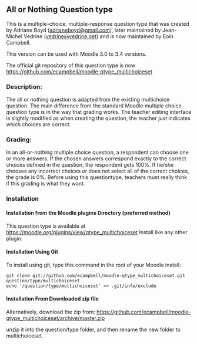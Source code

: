 All or Nothing Question type
----------------------------

This is a multiple-choice, multiple-response question type that was created by
Adriane Boyd (adrianeboyd@gmail.com), later maintained by Jean-Michel Vedrine (vedrine@vedrine.net)
and is now maintained by Eoin Campbell.

This version can be used with Moodle 3.0 to 3.4 versions.

The official git repository of this question type is now https://github.com/ecampbell/moodle-qtype_multichoiceset

### Description:

The all or nothing question is adapted from the existing multichoice question.
The main difference from the standard Moodle multiple choice question type is
in the way that grading works.
The teacher editing interface is slightly modified as when creating the question, the teacher just
indicates which choices are correct.

### Grading:

In an all-or-nothing multiple choice question, a respondent can choose one or more answers.
If the chosen answers correspond exactly to the correct choices defined in the question, the respondent gets 100%.
If he/she chooses any incorrect choices or does not select all of the correct choices, the grade is 0%.
Before using this questiontype, teachers must really think if this grading is what they want.

### Installation

#### Installation from the Moodle plugins Directory (preferred method)
This question type is available at https://moodle.org/plugins/view/qtype_multichoiceset
Install like any other plugin.

#### Installation Using Git

To install using git, type this command in the
root of your Moodle install:

    git clone git://github.com/ecampbell/moodle-qtype_multichoiceset.git question/type/multichoiceset
    echo '/question/type/multichoiceset' >> .git/info/exclude

#### Installation From Downloaded zip file

Alternatively, download the zip from:
  https://github.com/ecampbell/moodle-qtype_multichoiceset/archive/master.zip

unzip it into the question/type folder, and then rename the new folder to multichoiceset.
